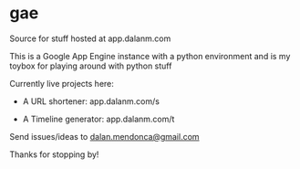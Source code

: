 gae
===

Source for stuff hosted at app.dalanm.com


This is a Google App Engine instance with a python environment and is my toybox for playing around with python stuff

Currently live projects here:

* A URL shortener:  app.dalanm.com/s 

* A Timeline generator: app.dalanm.com/t

Send issues/ideas to dalan.mendonca@gmail.com

Thanks for stopping by!
